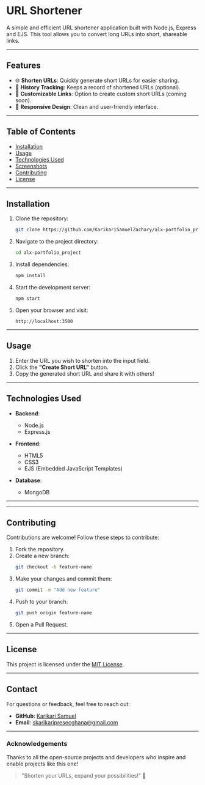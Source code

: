 # URL Shortener

A simple and efficient URL shortener application built with Node.js, Express and EJS. This tool allows you to convert long URLs into short, shareable links.

---

## Features

- 🌐 **Shorten URLs**: Quickly generate short URLs for easier sharing.
- 📜 **History Tracking**: Keeps a record of shortened URLs (optional).
- 🔗 **Customizable Links**: Option to create custom short URLs (coming soon).
- 🎨 **Responsive Design**: Clean and user-friendly interface.

---

## Table of Contents

- [Installation](#installation)
- [Usage](#usage)
- [Technologies Used](#technologies-used)
- [Screenshots](#screenshots)
- [Contributing](#contributing)
- [License](#license)

---

## Installation

1. Clone the repository:
   ```bash
   git clone https://github.com/KarikariSamuelZachary/alx-portfolio_project.git
   ```

2. Navigate to the project directory:
   ```bash
   cd alx-portfolio_project
   ```

3. Install dependencies:
   ```bash
   npm install
   ```

4. Start the development server:
   ```bash
   npm start
   ```

5. Open your browser and visit:
   ```
   http://localhost:3500
   ```

---

## Usage

1. Enter the URL you wish to shorten into the input field.
2. Click the **"Create Short URL"** button.
3. Copy the generated short URL and share it with others!

---

## Technologies Used

- **Backend**:
  - Node.js
  - Express.js

- **Frontend**:
  - HTML5
  - CSS3
  - EJS (Embedded JavaScript Templates)

- **Database**:
  - MongoDB 

---

---

## Contributing

Contributions are welcome! Follow these steps to contribute:

1. Fork the repository.
2. Create a new branch:
   ```bash
   git checkout -b feature-name
   ```
3. Make your changes and commit them:
   ```bash
   git commit -m "Add new feature"
   ```
4. Push to your branch:
   ```bash
   git push origin feature-name
   ```
5. Open a Pull Request.

---

## License

This project is licensed under the [MIT License](LICENSE).

---

## Contact

For questions or feedback, feel free to reach out:

- **GitHub**: [Karikari Samuel](https://github.com/KarikariSamuelZachary)
- **Email**: skarikaripresecghana@gmail.com

---

### Acknowledgements

Thanks to all the open-source projects and developers who inspire and enable projects like this one!

> "Shorten your URLs, expand your possibilities!" 🚀
